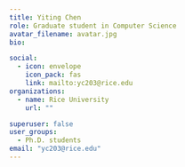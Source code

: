 ```yaml
---
title: Yiting Chen
role: Graduate student in Computer Science
avatar_filename: avatar.jpg
bio: 

social:
  - icon: envelope
    icon_pack: fas
    link: mailto:yc203@rice.edu
organizations:
  - name: Rice University
    url: ""

superuser: false
user_groups:
  - Ph.D. students
email: "yc203@rice.edu"
---
```

